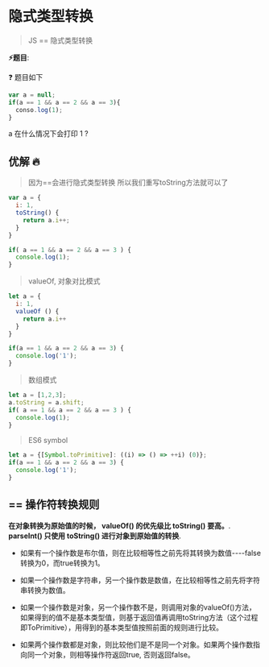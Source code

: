 # 隐式类型转换

> JS == 隐式类型转换

**⚡题目**:

❓ 题目如下

```js
var a = null;
if(a == 1 && a == 2 && a == 3){
  conso.log(1);
}
```

a 在什么情况下会打印 1 ?

## 优解 🔥

> 因为==会进行隐式类型转换 所以我们重写toString方法就可以了

```js
var a = {
  i: 1,
  toString() {
    return a.i++;
  }
}

if( a == 1 && a == 2 && a == 3 ) {
  console.log(1);
}
```

> valueOf, 对象对比模式

```js
let a = {
  i: 1,
  valueOf () {
    return a.i++
  }
}

if(a == 1 && a == 2 && a == 3) {
  console.log('1');
}
```

> 数组模式

```js
let a = [1,2,3];
a.toString = a.shift;
if( a == 1 && a == 2 && a == 3 ) {
  console.log(1);
}
```

> ES6 symbol

```js
let a = {[Symbol.toPrimitive]: ((i) => () => ++i) (0)};
if(a == 1 && a == 2 && a == 3) {
  console.log('1');
}
```

## == 操作符转换规则

**在对象转换为原始值的时候， valueOf() 的优先级比 toString() 要高。**.
**parseInt() 只使用 toString() 进行对象到原始值的转换**.

- 如果有一个操作数是布尔值，则在比较相等性之前先将其转换为数值----false转换为0，而true转换为1。

- 如果一个操作数是字符串，另一个操作数是数值，在比较相等性之前先将字符串转换为数值。

- 如果一个操作数是对象，另一个操作数不是，则调用对象的valueOf()方法，如果得到的值不是基本类型值，则基于返回值再调用toString方法（这个过程即ToPrimitive），用得到的基本类型值按照前面的规则进行比较。

- 如果两个操作数都是对象，则比较他们是不是同一个对象。如果两个操作数指向同一个对象，则相等操作符返回true, 否则返回false。
